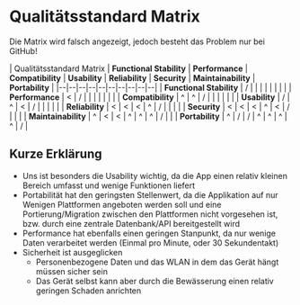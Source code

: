 
# Qualitätsstandard Matrix
Die Matrix wird falsch angezeigt, jedoch besteht das Problem nur bei GitHub!

| Qualitätsstandard Matrix | **Functional Stability** | **Performance** | **Compatibility** | **Usability** | **Reliability** | **Security** | **Maintainability** | **Portability** |
|--|--|--|--|--|--|--|--|--|--|
| **Functional Stability** | / |  |  |  |  |  |  |  |
| **Performance** | < | / |  |  |  |  |  |  |
| **Compatibility** | ^ | ^ | / |  |  |  |  |  |
| **Usability** | / | ^ | < | / |  |  |  |  |
| **Reliability** | < | < | < | ^ | / |  |  |  |
| **Security** | < | < | < | ^ | < | / |  |  |
| **Maintainability** | ^ | < | < | ^ | ^ | ^ | / |  |
| **Portability** | ^ | / | / | ^ | ^ | ^ | ^ | / |

## Kurze Erklärung
- Uns ist besonders die Usability wichtig, da die App einen relativ kleinen Bereich umfasst und wenige Funktionen liefert
- Portabilität hat den geringsten Stellenwert, da die Applikation auf nur Wenigen Plattformen angeboten werden soll und eine Portierung/Migration zwischen den Plattformen nicht vorgesehen ist, bzw. durch eine zentrale Datenbank/API bereitgestellt wird
- Performance hat ebenfalls einen geringen Stanpunkt, da nur wenige Daten verarbeitet werden (Einmal pro Minute, oder 30 Sekundentakt)
- Sicherheit ist ausgeglicken
    + Personenbezogene Daten und das WLAN in dem das Gerät hängt müssen sicher sein
    + Das Gerät selbst kann aber durch die Bewässerung einen relativ geringen Schaden anrichten